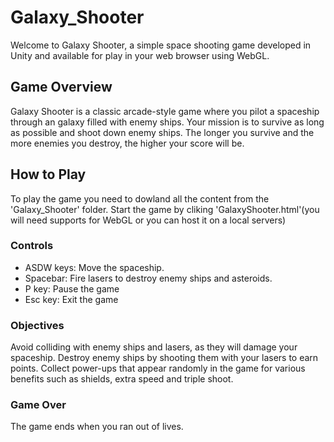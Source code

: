 # Galaxy_Shooter
Welcome to Galaxy Shooter, a simple space shooting game developed in Unity and available for play in your web browser using WebGL.

## Game Overview
Galaxy Shooter is a classic arcade-style game where you pilot a spaceship through an galaxy filled with enemy ships. Your mission is to survive as long as possible and shoot down enemy ships. The longer you survive and the more enemies you destroy, the higher your score will be.

## How to Play
To play the game you need to dowland all the content from the 'Galaxy_Shooter' folder. Start the game by cliking 'GalaxyShooter.html'(you will need supports for WebGL or you can host it on a local servers)
### Controls
  - ASDW keys: Move the spaceship.
  - Spacebar: Fire lasers to destroy enemy ships and asteroids.
  - P key: Pause the game
  - Esc key: Exit the game

### Objectives
Avoid colliding with enemy ships and lasers, as they will damage your spaceship.
Destroy enemy ships by shooting them with your lasers to earn points.
Collect power-ups that appear randomly in the game for various benefits such as shields, extra speed and triple shoot.

### Game Over
The game ends when you ran out of lives.
